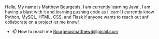Hello, My name is Matthew Bourgeois, I am currently learning Java!, I am having a blast with it and learning pushing code as I learn!
I currently know Python, MySQL, HTML, CSS, and Flask if anyone wants to reach out anf collaborate on a project let me know!
- 📫 How to reach me Bourgeoismatthew6@gmail.com

<!---
MattBourgeois/MattBourgeois is a ✨ special ✨ repository because its `README.md` (this file) appears on your GitHub profile.
You can click the Preview link to take a look at your changes.
--->
